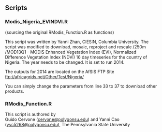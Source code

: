 ## Scripts

### Modis_Nigeria_EVINDVI.R 
(sourcing the original RModis_Function.R as functions) 

This script was written by Yanni Zhan, CIESIN, Columbia University. The script was modified to download, mosaic, reproject and rescale /250m /MOD13Q1 - MODIS Enhanced Vegetation Index (EVI), Normalized Difference Vegetation Index (NDVI) 16 day timeseries for the country of Nigeria. The year needs to be changed. It is set to run 2014. 

The outputs for 2014 are located on the AfSIS FTP Site 
ftp://africagrids.net/Other/Test/Nigeria/

You can simply change the parameters from line 33 to 37 to download other products.

### RModis_Function.R 
This script is authored by  
 Guido Cervone (cervone@polygonsu.edu) and Yanni Cao (yvc5268@polygonsu.edu), The Pennsylvania State University
